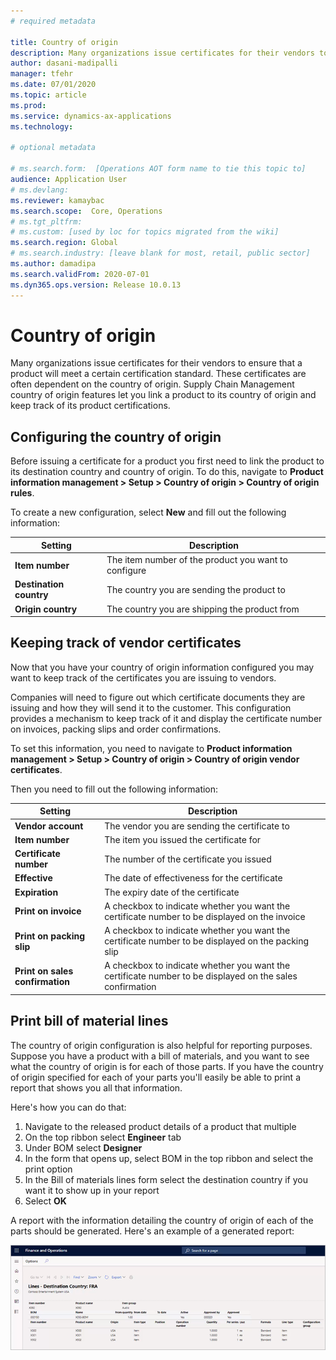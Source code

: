 ```yaml
---
# required metadata

title: Country of origin
description: Many organizations issue certificates for their vendors to ensure that a product will meet a certain certification standard. These certificates are often dependent on the country of origin. Supply Chain Management country of origin features let you link a product to its country of origin and keep track of its product certifications.
author: dasani-madipalli
manager: tfehr
ms.date: 07/01/2020
ms.topic: article
ms.prod: 
ms.service: dynamics-ax-applications
ms.technology: 

# optional metadata

# ms.search.form:  [Operations AOT form name to tie this topic to]
audience: Application User
# ms.devlang: 
ms.reviewer: kamaybac
ms.search.scope:  Core, Operations
# ms.tgt_pltfrm: 
# ms.custom: [used by loc for topics migrated from the wiki]
ms.search.region: Global
# ms.search.industry: [leave blank for most, retail, public sector]
ms.author: damadipa
ms.search.validFrom: 2020-07-01
ms.dyn365.ops.version: Release 10.0.13
---
```


# Country of origin

Many organizations issue certificates for their vendors to ensure that a product will meet a certain certification standard. These certificates are often dependent on the country of origin. Supply Chain Management country of origin features let you link a product to its country of origin and keep track of its product certifications.

## Configuring the country of origin

Before issuing a certificate for a product you first need to link the product to its destination country and country of origin. To do this, navigate to **Product information management \> Setup \> Country of origin \> Country of origin rules**.

To create a new configuration, select **New** and fill out the following information:

| **Setting** | **Description** |
| --- | --- |
| **Item number** | The item number of the product you want to configure |
| **Destination country** | The country you are sending the product to |
| **Origin country** | The country you are shipping the product from |

## Keeping track of vendor certificates

Now that you have your country of origin information configured you may want to keep track of the certificates you are issuing to vendors.

Companies will need to figure out which certificate documents they are issuing and how they will send it to the customer. This configuration provides a mechanism to keep track of it and display the certificate number on invoices, packing slips and order confirmations.

To set this information, you need to navigate to **Product information management \> Setup \> Country of origin \> Country of origin vendor certificates**.

Then you need to fill out the following information:

| **Setting** | **Description** |
| --- | --- |
| **Vendor account** | The vendor you are sending the certificate to |
| **Item number** | The item you issued the certificate for |
| **Certificate number** | The number of the certificate you issued |
| **Effective** | The date of effectiveness for the certificate |
| **Expiration** | The expiry date of the certificate |
| **Print on invoice** | A checkbox to indicate whether you want the certificate number to be displayed on the invoice |
| **Print on packing slip** | A checkbox to indicate whether you want the certificate number to be displayed on the packing slip |
| **Print on sales confirmation** | A checkbox to indicate whether you want the certificate number to be displayed on the sales confirmation |

## Print bill of material lines

The country of origin configuration is also helpful for reporting purposes. Suppose you have a product with a bill of materials, and you want to see what the country of origin is for each of those parts. If you have the country of origin specified for each of your parts you'll easily be able to print a report that shows you all that information.

Here's how you can do that:

1. Navigate to the released product details of a product that multiple
2. On the top ribbon select **Engineer** tab
3. Under BOM select **Designer**
4. In the form that opens up, select BOM in the top ribbon and select the print option
5. In the Bill of materials lines form select the destination country if you want it to show up in your report
6. Select **OK**

A report with the information detailing the country of origin of each of the parts should be generated. Here's an example of a generated report:

![Country of origin report](media/country-of-origin-report.png "Country of origin report")
